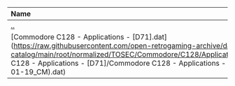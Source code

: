 |Name|Size|
|:---|---:|
|[..](../index.html)|DIR|
|[Commodore C128 - Applications - [D71].dat](https://raw.githubusercontent.com/open-retrogaming-archive/dat-catalog/main/root/normalized/TOSEC/Commodore/C128/Applications/[D71]/Commodore C128 - Applications - [D71]/Commodore C128 - Applications - [D71] (TOSEC-v2020-01-19_CM).dat)|4613|
